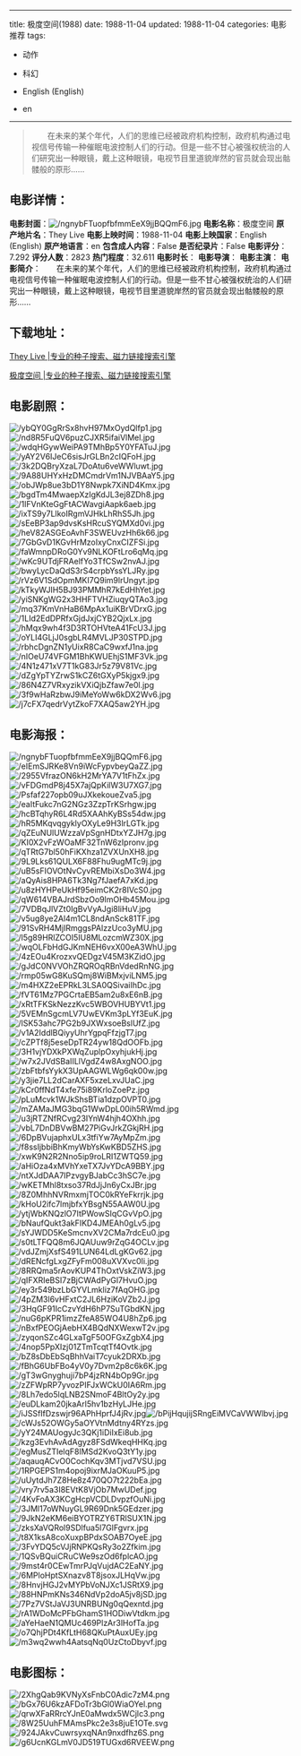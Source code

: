 
---
title: 极度空间(1988)
date: 1988-11-04
updated: 1988-11-04
categories: 电影推荐
tags:
- 动作
- 科幻

- English (English)
- en
---


> 　　在未来的某个年代，人们的思维已经被政府机构控制，政府机构通过电视信号传输一种催眠电波控制人们的行动。但是一些不甘心被强权统治的人们研究出一种眼镜，戴上这种眼镜，电视节目里道貌岸然的官员就会现出骷髅般的原形……

## **电影详情**：

**电影封面**：<img src="https://image.tmdb.org/t/p/w200/ngnybFTuopfbfmmEeX9jjBQQmF6.jpg" alt="/ngnybFTuopfbfmmEeX9jjBQQmF6.jpg" title="/ngnybFTuopfbfmmEeX9jjBQQmF6.jpg">
**电影名称**：极度空间
**原产地片名**：They Live
**电影上映时间**：1988-11-04
**电影上映国家**：English (English)
**原产地语言**：en
**包含成人内容**：False
**是否纪录片**：False
**电影评分**：7.292
**评分人数**：2823
**热门程度**：32.611
**电影时长**：
**电影导演**：
**电影主演**：
**电影简介**：　　在未来的某个年代，人们的思维已经被政府机构控制，政府机构通过电视信号传输一种催眠电波控制人们的行动。但是一些不甘心被强权统治的人们研究出一种眼镜，戴上这种眼镜，电视节目里道貌岸然的官员就会现出骷髅般的原形……

## **下载地址**：
[They Live |专业的种子搜索、磁力链接搜索引擎](https://movie.amd794.com:2083/?search=They%20Live&ordering=&mode=match_phrase&page_size=10&page=1)

[极度空间 |专业的种子搜索、磁力链接搜索引擎](https://movie.amd794.com:2083/?search=%E6%9E%81%E5%BA%A6%E7%A9%BA%E9%97%B4&ordering=&mode=match_phrase&page_size=10&page=1)
 

## **电影剧照**：
<img src="https://image.tmdb.org/t/p/original/ybQY0GgRrSx8hvH97MxOydQlfp1.jpg" alt="/ybQY0GgRrSx8hvH97MxOydQlfp1.jpg" title="/ybQY0GgRrSx8hvH97MxOydQlfp1.jpg"><img src="https://image.tmdb.org/t/p/original/nd8R5FuQV6puzCJXR5ifaiVlMel.jpg" alt="/nd8R5FuQV6puzCJXR5ifaiVlMel.jpg" title="/nd8R5FuQV6puzCJXR5ifaiVlMel.jpg"><img src="https://image.tmdb.org/t/p/original/wdqHGywWeiPA9TMhBp5Y0YFATuJ.jpg" alt="/wdqHGywWeiPA9TMhBp5Y0YFATuJ.jpg" title="/wdqHGywWeiPA9TMhBp5Y0YFATuJ.jpg"><img src="https://image.tmdb.org/t/p/original/yAY2V6IJeC6sisJrGLBn2cIQFoH.jpg" alt="/yAY2V6IJeC6sisJrGLBn2cIQFoH.jpg" title="/yAY2V6IJeC6sisJrGLBn2cIQFoH.jpg"><img src="https://image.tmdb.org/t/p/original/3k2DQBryXzaL7DoAtu6veWWluwt.jpg" alt="/3k2DQBryXzaL7DoAtu6veWWluwt.jpg" title="/3k2DQBryXzaL7DoAtu6veWWluwt.jpg"><img src="https://image.tmdb.org/t/p/original/9A88UHYxHzDMCmdrVm1NJVBAaY5.jpg" alt="/9A88UHYxHzDMCmdrVm1NJVBAaY5.jpg" title="/9A88UHYxHzDMCmdrVm1NJVBAaY5.jpg"><img src="https://image.tmdb.org/t/p/original/obJWp8ue3bD1Y8Nwpk7XiND4Kmx.jpg" alt="/obJWp8ue3bD1Y8Nwpk7XiND4Kmx.jpg" title="/obJWp8ue3bD1Y8Nwpk7XiND4Kmx.jpg"><img src="https://image.tmdb.org/t/p/original/bgdTm4MwaepXzIgKdJL3ej8ZDh8.jpg" alt="/bgdTm4MwaepXzIgKdJL3ej8ZDh8.jpg" title="/bgdTm4MwaepXzIgKdJL3ej8ZDh8.jpg"><img src="https://image.tmdb.org/t/p/original/1lFVnKteGgFtACWavgiAapk6aeb.jpg" alt="/1lFVnKteGgFtACWavgiAapk6aeb.jpg" title="/1lFVnKteGgFtACWavgiAapk6aeb.jpg"><img src="https://image.tmdb.org/t/p/original/ixTS9y7LlkoIRgmVJHkLhRhS5Jh.jpg" alt="/ixTS9y7LlkoIRgmVJHkLhRhS5Jh.jpg" title="/ixTS9y7LlkoIRgmVJHkLhRhS5Jh.jpg"><img src="https://image.tmdb.org/t/p/original/sEeBP3ap9dvsKsHRcuSYQMXd0vi.jpg" alt="/sEeBP3ap9dvsKsHRcuSYQMXd0vi.jpg" title="/sEeBP3ap9dvsKsHRcuSYQMXd0vi.jpg"><img src="https://image.tmdb.org/t/p/original/heV82ASGEoAvhF3SWEUvzHh6k66.jpg" alt="/heV82ASGEoAvhF3SWEUvzHh6k66.jpg" title="/heV82ASGEoAvhF3SWEUvzHh6k66.jpg"><img src="https://image.tmdb.org/t/p/original/7GbGvD1KGvHrMzoIxyCnxCIZFSi.jpg" alt="/7GbGvD1KGvHrMzoIxyCnxCIZFSi.jpg" title="/7GbGvD1KGvHrMzoIxyCnxCIZFSi.jpg"><img src="https://image.tmdb.org/t/p/original/faWmnpDRoG0Yv9NLKOFtLro6qMq.jpg" alt="/faWmnpDRoG0Yv9NLKOFtLro6qMq.jpg" title="/faWmnpDRoG0Yv9NLKOFtLro6qMq.jpg"><img src="https://image.tmdb.org/t/p/original/wKc9UTdjFRAelfYo3TfCSw2nvAJ.jpg" alt="/wKc9UTdjFRAelfYo3TfCSw2nvAJ.jpg" title="/wKc9UTdjFRAelfYo3TfCSw2nvAJ.jpg"><img src="https://image.tmdb.org/t/p/original/bwyLycDaQdS3rS4crpbYssYLJRy.jpg" alt="/bwyLycDaQdS3rS4crpbYssYLJRy.jpg" title="/bwyLycDaQdS3rS4crpbYssYLJRy.jpg"><img src="https://image.tmdb.org/t/p/original/rVz6V1SdOpmMKI7Q9im9lrUngyt.jpg" alt="/rVz6V1SdOpmMKI7Q9im9lrUngyt.jpg" title="/rVz6V1SdOpmMKI7Q9im9lrUngyt.jpg"><img src="https://image.tmdb.org/t/p/original/kTkyWJIH5BJ93PMMhR7kEdHhYet.jpg" alt="/kTkyWJIH5BJ93PMMhR7kEdHhYet.jpg" title="/kTkyWJIH5BJ93PMMhR7kEdHhYet.jpg"><img src="https://image.tmdb.org/t/p/original/yiSNKgWG2x3HHFTVHZiuqyQTAo3.jpg" alt="/yiSNKgWG2x3HHFTVHZiuqyQTAo3.jpg" title="/yiSNKgWG2x3HHFTVHZiuqyQTAo3.jpg"><img src="https://image.tmdb.org/t/p/original/mq37KmVnHaB6MpAx1uiKBrVDrxG.jpg" alt="/mq37KmVnHaB6MpAx1uiKBrVDrxG.jpg" title="/mq37KmVnHaB6MpAx1uiKBrVDrxG.jpg"><img src="https://image.tmdb.org/t/p/original/1LId2EdDPRfxGjdJxjCYB2QjxLx.jpg" alt="/1LId2EdDPRfxGjdJxjCYB2QjxLx.jpg" title="/1LId2EdDPRfxGjdJxjCYB2QjxLx.jpg"><img src="https://image.tmdb.org/t/p/original/hMqx9wh4f3D3RTOHVteA41FcU3J.jpg" alt="/hMqx9wh4f3D3RTOHVteA41FcU3J.jpg" title="/hMqx9wh4f3D3RTOHVteA41FcU3J.jpg"><img src="https://image.tmdb.org/t/p/original/oYLI4GLjJ0sgbLR4MVLJP30STPD.jpg" alt="/oYLI4GLjJ0sgbLR4MVLJP30STPD.jpg" title="/oYLI4GLjJ0sgbLR4MVLJP30STPD.jpg"><img src="https://image.tmdb.org/t/p/original/rbhcDgnZN1yUixR8CaC9wxfJ1na.jpg" alt="/rbhcDgnZN1yUixR8CaC9wxfJ1na.jpg" title="/rbhcDgnZN1yUixR8CaC9wxfJ1na.jpg"><img src="https://image.tmdb.org/t/p/original/nIOeU74VFGM1BhKWUEhjS1MF3Vk.jpg" alt="/nIOeU74VFGM1BhKWUEhjS1MF3Vk.jpg" title="/nIOeU74VFGM1BhKWUEhjS1MF3Vk.jpg"><img src="https://image.tmdb.org/t/p/original/4N1z471xV7T1kG83Jr5z79V81Vc.jpg" alt="/4N1z471xV7T1kG83Jr5z79V81Vc.jpg" title="/4N1z471xV7T1kG83Jr5z79V81Vc.jpg"><img src="https://image.tmdb.org/t/p/original/dZgYpTYZrwS1kCZ6tGXyP5kjgx9.jpg" alt="/dZgYpTYZrwS1kCZ6tGXyP5kjgx9.jpg" title="/dZgYpTYZrwS1kCZ6tGXyP5kjgx9.jpg"><img src="https://image.tmdb.org/t/p/original/86N4Z7VRxyzikVXiQjbZfaw7e0l.jpg" alt="/86N4Z7VRxyzikVXiQjbZfaw7e0l.jpg" title="/86N4Z7VRxyzikVXiQjbZfaw7e0l.jpg"><img src="https://image.tmdb.org/t/p/original/3f9wHaRzbwJ9iMeYoWw6kDX2Wv6.jpg" alt="/3f9wHaRzbwJ9iMeYoWw6kDX2Wv6.jpg" title="/3f9wHaRzbwJ9iMeYoWw6kDX2Wv6.jpg"><img src="https://image.tmdb.org/t/p/original/j7cFX7qedrVytZkoF7XAQ5aw2YH.jpg" alt="/j7cFX7qedrVytZkoF7XAQ5aw2YH.jpg" title="/j7cFX7qedrVytZkoF7XAQ5aw2YH.jpg">

## **电影海报**：
<img src="https://image.tmdb.org/t/p/original/ngnybFTuopfbfmmEeX9jjBQQmF6.jpg" alt="/ngnybFTuopfbfmmEeX9jjBQQmF6.jpg" title="/ngnybFTuopfbfmmEeX9jjBQQmF6.jpg"><img src="https://image.tmdb.org/t/p/original/eIEmSJRKe8Vn9iWcFypvbeyQaZZ.jpg" alt="/eIEmSJRKe8Vn9iWcFypvbeyQaZZ.jpg" title="/eIEmSJRKe8Vn9iWcFypvbeyQaZZ.jpg"><img src="https://image.tmdb.org/t/p/original/2955VfrazON6kH2MrYA7V1tFhZx.jpg" alt="/2955VfrazON6kH2MrYA7V1tFhZx.jpg" title="/2955VfrazON6kH2MrYA7V1tFhZx.jpg"><img src="https://image.tmdb.org/t/p/original/vFDGmdP8j45X7ajQpKilW3U7XG7.jpg" alt="/vFDGmdP8j45X7ajQpKilW3U7XG7.jpg" title="/vFDGmdP8j45X7ajQpKilW3U7XG7.jpg"><img src="https://image.tmdb.org/t/p/original/Psfaf227opb09uJXkekoueZva5.jpg" alt="/Psfaf227opb09uJXkekoueZva5.jpg" title="/Psfaf227opb09uJXkekoueZva5.jpg"><img src="https://image.tmdb.org/t/p/original/eaItFukc7nG2NGz3ZzpTrKSrhgw.jpg" alt="/eaItFukc7nG2NGz3ZzpTrKSrhgw.jpg" title="/eaItFukc7nG2NGz3ZzpTrKSrhgw.jpg"><img src="https://image.tmdb.org/t/p/original/hcBTqhyR6L4Rd5XAAhKyBSs54dw.jpg" alt="/hcBTqhyR6L4Rd5XAAhKyBSs54dw.jpg" title="/hcBTqhyR6L4Rd5XAAhKyBSs54dw.jpg"><img src="https://image.tmdb.org/t/p/original/hR5MKqvqgyklyOXyLe9H3lrLGTk.jpg" alt="/hR5MKqvqgyklyOXyLe9H3lrLGTk.jpg" title="/hR5MKqvqgyklyOXyLe9H3lrLGTk.jpg"><img src="https://image.tmdb.org/t/p/original/qZEuNUlUWzzaVpSgnHDtxYZJH7g.jpg" alt="/qZEuNUlUWzzaVpSgnHDtxYZJH7g.jpg" title="/qZEuNUlUWzzaVpSgnHDtxYZJH7g.jpg"><img src="https://image.tmdb.org/t/p/original/KI0X2vFzWOaMF32TnW6zIpronv.jpg" alt="/KI0X2vFzWOaMF32TnW6zIpronv.jpg" title="/KI0X2vFzWOaMF32TnW6zIpronv.jpg"><img src="https://image.tmdb.org/t/p/original/qTRtG7bl50hFiKXhza1ZVXUnXH8.jpg" alt="/qTRtG7bl50hFiKXhza1ZVXUnXH8.jpg" title="/qTRtG7bl50hFiKXhza1ZVXUnXH8.jpg"><img src="https://image.tmdb.org/t/p/original/9L9Lks61QULX6F88Fhu9ugMTc9j.jpg" alt="/9L9Lks61QULX6F88Fhu9ugMTc9j.jpg" title="/9L9Lks61QULX6F88Fhu9ugMTc9j.jpg"><img src="https://image.tmdb.org/t/p/original/uB5sFIOVOtNvCyvREMbiXsDo3W4.jpg" alt="/uB5sFIOVOtNvCyvREMbiXsDo3W4.jpg" title="/uB5sFIOVOtNvCyvREMbiXsDo3W4.jpg"><img src="https://image.tmdb.org/t/p/original/aQyAis8HPA6Tk3Ng7fJaefA7xKd.jpg" alt="/aQyAis8HPA6Tk3Ng7fJaefA7xKd.jpg" title="/aQyAis8HPA6Tk3Ng7fJaefA7xKd.jpg"><img src="https://image.tmdb.org/t/p/original/u8zHYHPeUkHf95eimCK2r8IVcS0.jpg" alt="/u8zHYHPeUkHf95eimCK2r8IVcS0.jpg" title="/u8zHYHPeUkHf95eimCK2r8IVcS0.jpg"><img src="https://image.tmdb.org/t/p/original/qW614VBAJrdSbzOo9lmOHb45Mou.jpg" alt="/qW614VBAJrdSbzOo9lmOHb45Mou.jpg" title="/qW614VBAJrdSbzOo9lmOHb45Mou.jpg"><img src="https://image.tmdb.org/t/p/original/7VDBqJlVZt0IgBvVyAJgi8liHuV.jpg" alt="/7VDBqJlVZt0IgBvVyAJgi8liHuV.jpg" title="/7VDBqJlVZt0IgBvVyAJgi8liHuV.jpg"><img src="https://image.tmdb.org/t/p/original/v5ug8ye2Al4m1CL8ndAnSck81TF.jpg" alt="/v5ug8ye2Al4m1CL8ndAnSck81TF.jpg" title="/v5ug8ye2Al4m1CL8ndAnSck81TF.jpg"><img src="https://image.tmdb.org/t/p/original/91SvRH4MjIRmggsPAlzzUco3yMU.jpg" alt="/91SvRH4MjIRmggsPAlzzUco3yMU.jpg" title="/91SvRH4MjIRmggsPAlzzUco3yMU.jpg"><img src="https://image.tmdb.org/t/p/original/l5g89HRlZCOI5IU8MLozcmWZ30X.jpg" alt="/l5g89HRlZCOI5IU8MLozcmWZ30X.jpg" title="/l5g89HRlZCOI5IU8MLozcmWZ30X.jpg"><img src="https://image.tmdb.org/t/p/original/wqOLFbHdGJKmNEH6vxX00eA3WhU.jpg" alt="/wqOLFbHdGJKmNEH6vxX00eA3WhU.jpg" title="/wqOLFbHdGJKmNEH6vxX00eA3WhU.jpg"><img src="https://image.tmdb.org/t/p/original/4zEOu4KrozxvQEDgzV45M3KZidO.jpg" alt="/4zEOu4KrozxvQEDgzV45M3KZidO.jpg" title="/4zEOu4KrozxvQEDgzV45M3KZidO.jpg"><img src="https://image.tmdb.org/t/p/original/gJdC0NVVOhZRQROqRBnVdedRnNG.jpg" alt="/gJdC0NVVOhZRQROqRBnVdedRnNG.jpg" title="/gJdC0NVVOhZRQROqRBnVdedRnNG.jpg"><img src="https://image.tmdb.org/t/p/original/rmp05wG8KuSQmj8WiBMxjviLNM5.jpg" alt="/rmp05wG8KuSQmj8WiBMxjviLNM5.jpg" title="/rmp05wG8KuSQmj8WiBMxjviLNM5.jpg"><img src="https://image.tmdb.org/t/p/original/m4HXZ2eEPRkL3LSA0QSivaiIhDc.jpg" alt="/m4HXZ2eEPRkL3LSA0QSivaiIhDc.jpg" title="/m4HXZ2eEPRkL3LSA0QSivaiIhDc.jpg"><img src="https://image.tmdb.org/t/p/original/fVT61Mz7PGCrtaEB5am2u8xE6nB.jpg" alt="/fVT61Mz7PGCrtaEB5am2u8xE6nB.jpg" title="/fVT61Mz7PGCrtaEB5am2u8xE6nB.jpg"><img src="https://image.tmdb.org/t/p/original/xRtTFKSkNezzKvc5WBOVHUBYVt1.jpg" alt="/xRtTFKSkNezzKvc5WBOVHUBYVt1.jpg" title="/xRtTFKSkNezzKvc5WBOVHUBYVt1.jpg"><img src="https://image.tmdb.org/t/p/original/5VEMnSgcmLV7UwEVKm3pLYf3EuK.jpg" alt="/5VEMnSgcmLV7UwEVKm3pLYf3EuK.jpg" title="/5VEMnSgcmLV7UwEVKm3pLYf3EuK.jpg"><img src="https://image.tmdb.org/t/p/original/lSK53ahc7PG2b9JXWxsoeBslUfZ.jpg" alt="/lSK53ahc7PG2b9JXWxsoeBslUfZ.jpg" title="/lSK53ahc7PG2b9JXWxsoeBslUfZ.jpg"><img src="https://image.tmdb.org/t/p/original/v1A2IddlBQiyyUhrYgpqFfzjgT7.jpg" alt="/v1A2IddlBQiyyUhrYgpqFfzjgT7.jpg" title="/v1A2IddlBQiyyUhrYgpqFfzjgT7.jpg"><img src="https://image.tmdb.org/t/p/original/cZPTf8j5eseDpTR24yw18QdOOFb.jpg" alt="/cZPTf8j5eseDpTR24yw18QdOOFb.jpg" title="/cZPTf8j5eseDpTR24yw18QdOOFb.jpg"><img src="https://image.tmdb.org/t/p/original/3H1vjYDXkPXWqZuplpOxyhjukHj.jpg" alt="/3H1vjYDXkPXWqZuplpOxyhjukHj.jpg" title="/3H1vjYDXkPXWqZuplpOxyhjukHj.jpg"><img src="https://image.tmdb.org/t/p/original/w7x2JVdSBaIILlVgdZ4w8AxgNOO.jpg" alt="/w7x2JVdSBaIILlVgdZ4w8AxgNOO.jpg" title="/w7x2JVdSBaIILlVgdZ4w8AxgNOO.jpg"><img src="https://image.tmdb.org/t/p/original/zbFtbfsYykX3UpAAGWLWg6qk00w.jpg" alt="/zbFtbfsYykX3UpAAGWLWg6qk00w.jpg" title="/zbFtbfsYykX3UpAAGWLWg6qk00w.jpg"><img src="https://image.tmdb.org/t/p/original/y3jie7LL2dCarAXF5xzeLxvJUaC.jpg" alt="/y3jie7LL2dCarAXF5xzeLxvJUaC.jpg" title="/y3jie7LL2dCarAXF5xzeLxvJUaC.jpg"><img src="https://image.tmdb.org/t/p/original/kCr0ffNdT4xfe75i89KrloZoePz.jpg" alt="/kCr0ffNdT4xfe75i89KrloZoePz.jpg" title="/kCr0ffNdT4xfe75i89KrloZoePz.jpg"><img src="https://image.tmdb.org/t/p/original/pLuMcvk1WJkShsBTia1dzpOVPT0.jpg" alt="/pLuMcvk1WJkShsBTia1dzpOVPT0.jpg" title="/pLuMcvk1WJkShsBTia1dzpOVPT0.jpg"><img src="https://image.tmdb.org/t/p/original/mZAMaJMG3bqG1WwDpL00ih5RWmd.jpg" alt="/mZAMaJMG3bqG1WwDpL00ih5RWmd.jpg" title="/mZAMaJMG3bqG1WwDpL00ih5RWmd.jpg"><img src="https://image.tmdb.org/t/p/original/u3jRTZNfRCvg23IYnW4hjh4OXhh.jpg" alt="/u3jRTZNfRCvg23IYnW4hjh4OXhh.jpg" title="/u3jRTZNfRCvg23IYnW4hjh4OXhh.jpg"><img src="https://image.tmdb.org/t/p/original/vbL7DnDBVwBM27PiGvJrkZGkjRH.jpg" alt="/vbL7DnDBVwBM27PiGvJrkZGkjRH.jpg" title="/vbL7DnDBVwBM27PiGvJrkZGkjRH.jpg"><img src="https://image.tmdb.org/t/p/original/6DpBVujaphxULx3tfiYw7AyMpZm.jpg" alt="/6DpBVujaphxULx3tfiYw7AyMpZm.jpg" title="/6DpBVujaphxULx3tfiYw7AyMpZm.jpg"><img src="https://image.tmdb.org/t/p/original/f8ssIjbbiBhKmyWbYsKwKBD5ZHS.jpg" alt="/f8ssIjbbiBhKmyWbYsKwKBD5ZHS.jpg" title="/f8ssIjbbiBhKmyWbYsKwKBD5ZHS.jpg"><img src="https://image.tmdb.org/t/p/original/xwK9N2R2Nno5ip9roLRI1ZWTQ59.jpg" alt="/xwK9N2R2Nno5ip9roLRI1ZWTQ59.jpg" title="/xwK9N2R2Nno5ip9roLRI1ZWTQ59.jpg"><img src="https://image.tmdb.org/t/p/original/aHiOza4xMVhYxeTX7JvYDcA9BBY.jpg" alt="/aHiOza4xMVhYxeTX7JvYDcA9BBY.jpg" title="/aHiOza4xMVhYxeTX7JvYDcA9BBY.jpg"><img src="https://image.tmdb.org/t/p/original/ntXJdDAA7IPzvgyBJabCc3hSC7e.jpg" alt="/ntXJdDAA7IPzvgyBJabCc3hSC7e.jpg" title="/ntXJdDAA7IPzvgyBJabCc3hSC7e.jpg"><img src="https://image.tmdb.org/t/p/original/wKETMhl8txso37RdJjJn6yCxJBr.jpg" alt="/wKETMhl8txso37RdJjJn6yCxJBr.jpg" title="/wKETMhl8txso37RdJjJn6yCxJBr.jpg"><img src="https://image.tmdb.org/t/p/original/8Z0MhhNVRmxmjTOC0kRYeFkrrjk.jpg" alt="/8Z0MhhNVRmxmjTOC0kRYeFkrrjk.jpg" title="/8Z0MhhNVRmxmjTOC0kRYeFkrrjk.jpg"><img src="https://image.tmdb.org/t/p/original/kHoU2ifc7lmjbfxYBsgN55AAW0U.jpg" alt="/kHoU2ifc7lmjbfxYBsgN55AAW0U.jpg" title="/kHoU2ifc7lmjbfxYBsgN55AAW0U.jpg"><img src="https://image.tmdb.org/t/p/original/ytjWbKNQzlO7ItPWowSIqCGvVpO.jpg" alt="/ytjWbKNQzlO7ItPWowSIqCGvVpO.jpg" title="/ytjWbKNQzlO7ItPWowSIqCGvVpO.jpg"><img src="https://image.tmdb.org/t/p/original/bNaufQukt3akFIKD4JMEAh0gLv5.jpg" alt="/bNaufQukt3akFIKD4JMEAh0gLv5.jpg" title="/bNaufQukt3akFIKD4JMEAh0gLv5.jpg"><img src="https://image.tmdb.org/t/p/original/sYJWDD5KeSmcnvXV2CMa7rdcEu0.jpg" alt="/sYJWDD5KeSmcnvXV2CMa7rdcEu0.jpg" title="/sYJWDD5KeSmcnvXV2CMa7rdcEu0.jpg"><img src="https://image.tmdb.org/t/p/original/s0tLTFQQ8m6JQAUuw9rZqG4OCLv.jpg" alt="/s0tLTFQQ8m6JQAUuw9rZqG4OCLv.jpg" title="/s0tLTFQQ8m6JQAUuw9rZqG4OCLv.jpg"><img src="https://image.tmdb.org/t/p/original/vdJZmjXsfS491LUN64LdLgKGv62.jpg" alt="/vdJZmjXsfS491LUN64LdLgKGv62.jpg" title="/vdJZmjXsfS491LUN64LdLgKGv62.jpg"><img src="https://image.tmdb.org/t/p/original/dRENcfgLxgZFyFm008uXVXvc0Ii.jpg" alt="/dRENcfgLxgZFyFm008uXVXvc0Ii.jpg" title="/dRENcfgLxgZFyFm008uXVXvc0Ii.jpg"><img src="https://image.tmdb.org/t/p/original/8RRQma5rAovKUP4ThOxtVskZiW3.jpg" alt="/8RRQma5rAovKUP4ThOxtVskZiW3.jpg" title="/8RRQma5rAovKUP4ThOxtVskZiW3.jpg"><img src="https://image.tmdb.org/t/p/original/qIFXRIeBSI7zBjCWAdPyGl7HvuO.jpg" alt="/qIFXRIeBSI7zBjCWAdPyGl7HvuO.jpg" title="/qIFXRIeBSI7zBjCWAdPyGl7HvuO.jpg"><img src="https://image.tmdb.org/t/p/original/ey3r549bzLbGYVLmkliz7fAqOHG.jpg" alt="/ey3r549bzLbGYVLmkliz7fAqOHG.jpg" title="/ey3r549bzLbGYVLmkliz7fAqOHG.jpg"><img src="https://image.tmdb.org/t/p/original/4pZM3l6vHFxtC2JL6HziKoVZb2J.jpg" alt="/4pZM3l6vHFxtC2JL6HziKoVZb2J.jpg" title="/4pZM3l6vHFxtC2JL6HziKoVZb2J.jpg"><img src="https://image.tmdb.org/t/p/original/3HqGF91IcCzvYdH6hP7SuTGbdKN.jpg" alt="/3HqGF91IcCzvYdH6hP7SuTGbdKN.jpg" title="/3HqGF91IcCzvYdH6hP7SuTGbdKN.jpg"><img src="https://image.tmdb.org/t/p/original/nuG6pKPR1imzZfeA85WO4U8hZp6.jpg" alt="/nuG6pKPR1imzZfeA85WO4U8hZp6.jpg" title="/nuG6pKPR1imzZfeA85WO4U8hZp6.jpg"><img src="https://image.tmdb.org/t/p/original/nBxfPEOGjAebHX4BQdNXWexwT2v.jpg" alt="/nBxfPEOGjAebHX4BQdNXWexwT2v.jpg" title="/nBxfPEOGjAebHX4BQdNXWexwT2v.jpg"><img src="https://image.tmdb.org/t/p/original/zyqonSZc4GLxaTgF50OFGxZgbX4.jpg" alt="/zyqonSZc4GLxaTgF50OFGxZgbX4.jpg" title="/zyqonSZc4GLxaTgF50OFGxZgbX4.jpg"><img src="https://image.tmdb.org/t/p/original/4nop5PpXIzj01ZTmTcqtTf4Ovtk.jpg" alt="/4nop5PpXIzj01ZTmTcqtTf4Ovtk.jpg" title="/4nop5PpXIzj01ZTmTcqtTf4Ovtk.jpg"><img src="https://image.tmdb.org/t/p/original/bZ8sDbEbSqBhhVaiT7cyuk2DRXb.jpg" alt="/bZ8sDbEbSqBhhVaiT7cyuk2DRXb.jpg" title="/bZ8sDbEbSqBhhVaiT7cyuk2DRXb.jpg"><img src="https://image.tmdb.org/t/p/original/fBhG6UbFBo4yV0y7Dvm2p8c6k6K.jpg" alt="/fBhG6UbFBo4yV0y7Dvm2p8c6k6K.jpg" title="/fBhG6UbFBo4yV0y7Dvm2p8c6k6K.jpg"><img src="https://image.tmdb.org/t/p/original/gT3wGnyghuji7bP4jzRN4bOp9Gr.jpg" alt="/gT3wGnyghuji7bP4jzRN4bOp9Gr.jpg" title="/gT3wGnyghuji7bP4jzRN4bOp9Gr.jpg"><img src="https://image.tmdb.org/t/p/original/zZFWpRP7yvozPIFJxWCkU0IA6Rm.jpg" alt="/zZFWpRP7yvozPIFJxWCkU0IA6Rm.jpg" title="/zZFWpRP7yvozPIFJxWCkU0IA6Rm.jpg"><img src="https://image.tmdb.org/t/p/original/8Lh7edo5lqLNB2SNmoF4BltOy2y.jpg" alt="/8Lh7edo5lqLNB2SNmoF4BltOy2y.jpg" title="/8Lh7edo5lqLNB2SNmoF4BltOy2y.jpg"><img src="https://image.tmdb.org/t/p/original/euDLkam20jkaArl5hv1bzHyLJHe.jpg" alt="/euDLkam20jkaArl5hv1bzHyLJHe.jpg" title="/euDLkam20jkaArl5hv1bzHyLJHe.jpg"><img src="https://image.tmdb.org/t/p/original/iJSSfIfDzswjr96APhHprfJ4jRv.jpg" alt="/iJSSfIfDzswjr96APhHprfJ4jRv.jpg" title="/iJSSfIfDzswjr96APhHprfJ4jRv.jpg"><img src="https://image.tmdb.org/t/p/original/bPijHqujijSRngEiMVCaVWWlbvj.jpg" alt="/bPijHqujijSRngEiMVCaVWWlbvj.jpg" title="/bPijHqujijSRngEiMVCaVWWlbvj.jpg"><img src="https://image.tmdb.org/t/p/original/cWJs52OWGy5aOYVtnMdtny4RYzs.jpg" alt="/cWJs52OWGy5aOYVtnMdtny4RYzs.jpg" title="/cWJs52OWGy5aOYVtnMdtny4RYzs.jpg"><img src="https://image.tmdb.org/t/p/original/yY24MAUogyJc3QKj1iDiIxEi8ub.jpg" alt="/yY24MAUogyJc3QKj1iDiIxEi8ub.jpg" title="/yY24MAUogyJc3QKj1iDiIxEi8ub.jpg"><img src="https://image.tmdb.org/t/p/original/kzg3EvhAvAdAgyz8FSdWkeqHHKq.jpg" alt="/kzg3EvhAvAdAgyz8FSdWkeqHHKq.jpg" title="/kzg3EvhAvAdAgyz8FSdWkeqHHKq.jpg"><img src="https://image.tmdb.org/t/p/original/egMusZTIelqF8lMSd2KvoQ3tY1y.jpg" alt="/egMusZTIelqF8lMSd2KvoQ3tY1y.jpg" title="/egMusZTIelqF8lMSd2KvoQ3tY1y.jpg"><img src="https://image.tmdb.org/t/p/original/aqauqACvO0CochKqv3MTjvd7VSU.jpg" alt="/aqauqACvO0CochKqv3MTjvd7VSU.jpg" title="/aqauqACvO0CochKqv3MTjvd7VSU.jpg"><img src="https://image.tmdb.org/t/p/original/1RPGEPS1m4opoj9ixrMJaOKuuP5.jpg" alt="/1RPGEPS1m4opoj9ixrMJaOKuuP5.jpg" title="/1RPGEPS1m4opoj9ixrMJaOKuuP5.jpg"><img src="https://image.tmdb.org/t/p/original/uUytdJh7Z8He8z470QO7t222bEa.jpg" alt="/uUytdJh7Z8He8z470QO7t222bEa.jpg" title="/uUytdJh7Z8He8z470QO7t222bEa.jpg"><img src="https://image.tmdb.org/t/p/original/vry7rv5a3I8EVtK8VjOb7MwUDef.jpg" alt="/vry7rv5a3I8EVtK8VjOb7MwUDef.jpg" title="/vry7rv5a3I8EVtK8VjOb7MwUDef.jpg"><img src="https://image.tmdb.org/t/p/original/4KvFoAX3KCgHcpVCDLDvpzfOuNi.jpg" alt="/4KvFoAX3KCgHcpVCDLDvpzfOuNi.jpg" title="/4KvFoAX3KCgHcpVCDLDvpzfOuNi.jpg"><img src="https://image.tmdb.org/t/p/original/3JMl17oWNuyGL9R69Dnk5GEdzer.jpg" alt="/3JMl17oWNuyGL9R69Dnk5GEdzer.jpg" title="/3JMl17oWNuyGL9R69Dnk5GEdzer.jpg"><img src="https://image.tmdb.org/t/p/original/9JkN2eKM6eiBYOTRZY6TRlSUX1N.jpg" alt="/9JkN2eKM6eiBYOTRZY6TRlSUX1N.jpg" title="/9JkN2eKM6eiBYOTRZY6TRlSUX1N.jpg"><img src="https://image.tmdb.org/t/p/original/zksXaVQRol9SDlfua5l7GlFgvrx.jpg" alt="/zksXaVQRol9SDlfua5l7GlFgvrx.jpg" title="/zksXaVQRol9SDlfua5l7GlFgvrx.jpg"><img src="https://image.tmdb.org/t/p/original/t8X1ksA8coXuxpBPdxSOAB7OyeE.jpg" alt="/t8X1ksA8coXuxpBPdxSOAB7OyeE.jpg" title="/t8X1ksA8coXuxpBPdxSOAB7OyeE.jpg"><img src="https://image.tmdb.org/t/p/original/3FvYDQ5cVJjRNPKQsRy3o2Zfkim.jpg" alt="/3FvYDQ5cVJjRNPKQsRy3o2Zfkim.jpg" title="/3FvYDQ5cVJjRNPKQsRy3o2Zfkim.jpg"><img src="https://image.tmdb.org/t/p/original/1QSvBQuiCRuCWe9szOd6fplcAO.jpg" alt="/1QSvBQuiCRuCWe9szOd6fplcAO.jpg" title="/1QSvBQuiCRuCWe9szOd6fplcAO.jpg"><img src="https://image.tmdb.org/t/p/original/9mst4r0CEwTmrPJqVujdAC2EaNY.jpg" alt="/9mst4r0CEwTmrPJqVujdAC2EaNY.jpg" title="/9mst4r0CEwTmrPJqVujdAC2EaNY.jpg"><img src="https://image.tmdb.org/t/p/original/6MPloHptSXnazv8T8jsoxJLHqVw.jpg" alt="/6MPloHptSXnazv8T8jsoxJLHqVw.jpg" title="/6MPloHptSXnazv8T8jsoxJLHqVw.jpg"><img src="https://image.tmdb.org/t/p/original/8HnvjHGJ2vMYPbVoNJXc1JSRtX9.jpg" alt="/8HnvjHGJ2vMYPbVoNJXc1JSRtX9.jpg" title="/8HnvjHGJ2vMYPbVoNJXc1JSRtX9.jpg"><img src="https://image.tmdb.org/t/p/original/88HNPmKNs346NdVp2doA5jv8jSD.jpg" alt="/88HNPmKNs346NdVp2doA5jv8jSD.jpg" title="/88HNPmKNs346NdVp2doA5jv8jSD.jpg"><img src="https://image.tmdb.org/t/p/original/7Pz7VStJaVJ3UNRBUNg0qQexntd.jpg" alt="/7Pz7VStJaVJ3UNRBUNg0qQexntd.jpg" title="/7Pz7VStJaVJ3UNRBUNg0qQexntd.jpg"><img src="https://image.tmdb.org/t/p/original/rA1WDoMcPFbGhamS1HODiwVtdkm.jpg" alt="/rA1WDoMcPFbGhamS1HODiwVtdkm.jpg" title="/rA1WDoMcPFbGhamS1HODiwVtdkm.jpg"><img src="https://image.tmdb.org/t/p/original/aYeHaeN1QMUc469PlzAr3lHofTa.jpg" alt="/aYeHaeN1QMUc469PlzAr3lHofTa.jpg" title="/aYeHaeN1QMUc469PlzAr3lHofTa.jpg"><img src="https://image.tmdb.org/t/p/original/o7QhjPDt4KfLtH68QKuPtAuxUEy.jpg" alt="/o7QhjPDt4KfLtH68QKuPtAuxUEy.jpg" title="/o7QhjPDt4KfLtH68QKuPtAuxUEy.jpg"><img src="https://image.tmdb.org/t/p/original/m3wq2wwh4AatsqNq0UzCtoDbyvf.jpg" alt="/m3wq2wwh4AatsqNq0UzCtoDbyvf.jpg" title="/m3wq2wwh4AatsqNq0UzCtoDbyvf.jpg">

## **电影图标**：
<img src="https://image.tmdb.org/t/p/original/2XhgQab9KVNyXsFnbC0Adic7zM4.png" alt="/2XhgQab9KVNyXsFnbC0Adic7zM4.png" title="/2XhgQab9KVNyXsFnbC0Adic7zM4.png"><img src="https://image.tmdb.org/t/p/original/bGx76U6kzAFDoTr3bGl0WiaOYel.png" alt="/bGx76U6kzAFDoTr3bGl0WiaOYel.png" title="/bGx76U6kzAFDoTr3bGl0WiaOYel.png"><img src="https://image.tmdb.org/t/p/original/qrwXFaRRrcYJnE0aMwdx5WCjlc3.png" alt="/qrwXFaRRrcYJnE0aMwdx5WCjlc3.png" title="/qrwXFaRRrcYJnE0aMwdx5WCjlc3.png"><img src="https://image.tmdb.org/t/p/original/8W25UuhFMAmsPkc2e3s8juE1OTe.svg" alt="/8W25UuhFMAmsPkc2e3s8juE1OTe.svg" title="/8W25UuhFMAmsPkc2e3s8juE1OTe.svg"><img src="https://image.tmdb.org/t/p/original/924JAkvCuwrsyxqNAn9nxdfhz6S.png" alt="/924JAkvCuwrsyxqNAn9nxdfhz6S.png" title="/924JAkvCuwrsyxqNAn9nxdfhz6S.png"><img src="https://image.tmdb.org/t/p/original/g6UcnKGLmV0JD519TUGxd6RVEEW.png" alt="/g6UcnKGLmV0JD519TUGxd6RVEEW.png" title="/g6UcnKGLmV0JD519TUGxd6RVEEW.png">
